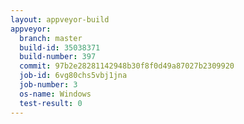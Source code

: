 ```yaml
---
layout: appveyor-build
appveyor:
  branch: master
  build-id: 35038371
  build-number: 397
  commit: 97b2e28281142948b30f8f0d49a87027b2309920
  job-id: 6vg80chs5vbj1jna
  job-number: 3
  os-name: Windows
  test-result: 0
---
```

